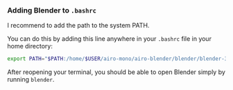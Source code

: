 ### Adding Blender to `.bashrc`

I recommend to add the path to the system PATH.

You can do this by adding this line anywhere in your `.bashrc` file in your home directory:
```bash
export PATH="$PATH:/home/$USER/airo-mono/airo-blender/blender/blender-3.4.1-linux-x64"
```
After reopening your terminal, you should be able to open Blender simply by running `blender`.